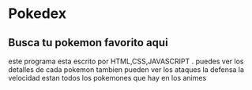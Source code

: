

# Pokedex 

## Busca tu pokemon favorito aqui



este programa esta escrito por HTML,CSS,JAVASCRIPT . puedes ver los detalles de cada pokemon tambien pueden ver los ataques la defensa la velocidad  estan todos los pokemones que hay en los animes